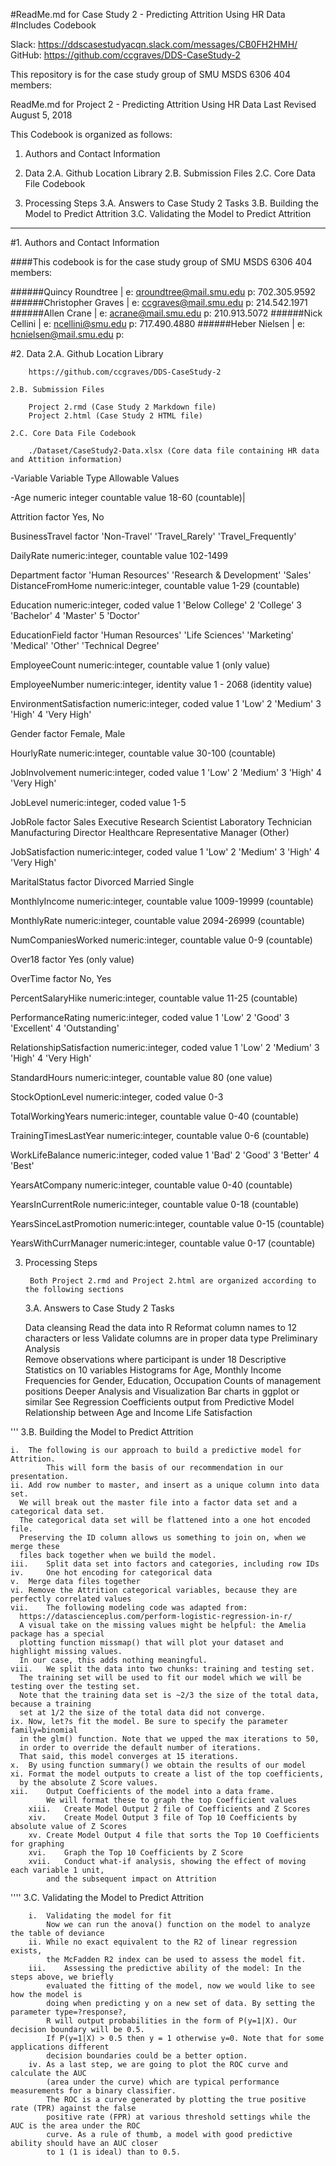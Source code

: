 #ReadMe.md for Case Study 2 - Predicting Attrition Using HR Data
#Includes Codebook

Slack:    https://ddscasestudyacqn.slack.com/messages/CB0FH2HMH/  
GitHub:   https://github.com/ccgraves/DDS-CaseStudy-2
 
This repository is for the case study group of SMU MSDS 6306 404 members:  

ReadMe.md for Project 2 - Predicting Attrition Using HR Data
Last Revised August 5, 2018

This Codebook is organized as follows:

1. Authors and Contact Information

2. Data
	2.A. Github Location Library
	2.B. Submission Files
	2.C. Core Data File Codebook

3. Processing Steps
	3.A. Answers to Case Study 2 Tasks
	3.B. Building the Model to Predict Attrition
	3.C. Validating the Model to Predict Attrition 



---------------------------------------------
#1. Authors and Contact Information

####This codebook is for the case study group of SMU MSDS 6306 404 members:

######Quincy Roundtree | e: qroundtree@mail.smu.edu p: 702.305.9592
######Christopher Graves | e: ccgraves@mail.smu.edu p: 214.542.1971
######Allen Crane | e: acrane@mail.smu.edu p: 210.913.5072
######Nick Cellini | e: ncellini@smu.edu p: 717.490.4880
######Heber Nielsen | e: hcnielsen@mail.smu.edu p:


#2. Data
	2.A. Github Location Library
		
		https://github.com/ccgraves/DDS-CaseStudy-2 	

	2.B. Submission Files

		Project 2.rmd (Case Study 2 Markdown file)
		Project 2.html (Case Study 2 HTML file)		
		
	2.C. Core Data File Codebook
		
		./Dataset/CaseStudy2-Data.xlsx (Core data file containing HR data and Attition information)
-Variable Variable Type Allowable Values

-Age  numeric integer countable value	18-60 (countable)|

Attrition		factor					Yes, No

BusinessTravel		factor					'Non-Travel'
								'Travel_Rarely'
								'Travel_Frequently'

DailyRate		numeric:integer, countable value	102-1499

Department		factor					'Human Resources'
								'Research & Development'
								'Sales'
DistanceFromHome	numeric:integer, countable value	1-29 (countable)

Education		numeric:integer, coded value		1 'Below College'
								2 'College'
								3 'Bachelor'
								4 'Master'
								5 'Doctor'

EducationField		factor					'Human Resources'
								'Life Sciences'
								'Marketing'
								'Medical'
								'Other'
								'Technical Degree'

EmployeeCount		numeric:integer, countable value	1 (only value)

EmployeeNumber		numeric:integer, identity value		1 - 2068 (identity value)

EnvironmentSatisfaction	numeric:integer, coded value		1 'Low'
								2 'Medium'
								3 'High'
								4 'Very High'

Gender			factor					Female, Male

HourlyRate		numeric:integer, countable value	30-100 (countable)

JobInvolvement		numeric:integer, coded value		1 'Low'
								2 'Medium'
								3 'High'
								4 'Very High'

JobLevel		numeric:integer, coded value		1-5

JobRole			factor					Sales Executive
								Research Scientist
								Laboratory Technician
								Manufacturing Director
								Healthcare Representative
								Manager
								(Other)

JobSatisfaction		numeric:integer, coded value		1 'Low'
								2 'Medium'
								3 'High'
								4 'Very High'

MaritalStatus		factor					Divorced
								Married
								Single

MonthlyIncome		numeric:integer, countable value	1009-19999 (countable)

MonthlyRate		numeric:integer, countable value	2094-26999 (countable)

NumCompaniesWorked	numeric:integer, countable value	0-9 (countable)

Over18			factor					Yes (only value)

OverTime		factor					No, Yes

PercentSalaryHike	numeric:integer, countable value	11-25 (countable)

PerformanceRating	numeric:integer, coded value		1 'Low'
								2 'Good'
								3 'Excellent'
								4 'Outstanding'

RelationshipSatisfaction numeric:integer, coded value		1 'Low'
								2 'Medium'
								3 'High'
								4 'Very High'

StandardHours		numeric:integer, countable value	80 (one value)

StockOptionLevel	numeric:integer, coded value		0-3

TotalWorkingYears	numeric:integer, countable value	0-40 (countable)

TrainingTimesLastYear	numeric:integer, countable value	0-6 (countable)

WorkLifeBalance		numeric:integer, coded value		1 'Bad'
								2 'Good'
								3 'Better'
								4 'Best'

YearsAtCompany		numeric:integer, countable value	0-40 (countable)

YearsInCurrentRole	numeric:integer, countable value	0-18 (countable)

YearsSinceLastPromotion	numeric:integer, countable value	0-15 (countable)

YearsWithCurrManager	numeric:integer, countable value	0-17 (countable)

</p>

3. Processing Steps

		Both Project 2.rmd and Project 2.html are organized according to the following sections
	
	3.A. Answers to Case Study 2 Tasks
	
      Data cleansing
      Read the data into R
      Reformat column names to 12 characters or less
      Validate columns are in proper data type
      Preliminary Analysis	
      Remove observations where participant is under 18
      Descriptive Statistics on 10 variables
      Histograms for Age, Monthly Income
      Frequencies for Gender, Education, Occupation
      Counts of management positions
      Deeper Analysis and Visualization
      Bar charts in ggplot or similar
      See Regression Coefficients output from Predictive Model
      Relationship between Age and Income
      Life Satisfaction		

'''
	3.B. Building the Model to Predict Attrition

    i.	The following is our approach to build a predictive model for Attrition. 
			This will form the basis of our recommendation in our presentation.
    ii.	Add row number to master, and insert as a unique column into data set. 
      We will break out the master file into a factor data set and a categorical data set. 
      The categorical data set will be flattened into a one hot encoded file. 
      Preserving the ID column allows us something to join on, when we merge these 
      files back together when we build the model.
    iii.	Split data set into factors and categories, including row IDs
    iv. 	One hot encoding for categorical data
    v.	Merge data files together
    vi.	Remove the Attrition categorical variables, because they are perfectly correlated values
    vii.	The following modeling code was adapted from: 
      https://datascienceplus.com/perform-logistic-regression-in-r/
      A visual take on the missing values might be helpful: the Amelia package has a special 
      plotting function missmap() that will plot your dataset and highlight missing values. 
      In our case, this adds nothing meaningful.
    viii.	We split the data into two chunks: training and testing set. 
      The training set will be used to fit our model which we will be testing over the testing set. 
      Note that the training data set is ~2/3 the size of the total data, because a training 
      set at 1/2 the size of the total data did not converge.
    ix.	Now, let?s fit the model. Be sure to specify the parameter family=binomial 
      in the glm() function. Note that we upped the max iterations to 50, 
      in order to override the default number of iterations. 
      That said, this model converges at 15 iterations.
    x.	By using function summary() we obtain the results of our model
    xi.	Format the model outputs to create a list of the top coefficients, 
      by the absolute Z Score values.
    xii.	Output Coefficients of the model into a data frame. 
			We will format these to graph the top Coefficient values
		xiii.	Create Model Output 2 file of Coefficients and Z Scores
		xiv.	Create Model Output 3 file of Top 10 Coefficients by absolute value of Z Scores
		xv.	Create Model Output 4 file that sorts the Top 10 Coefficients for graphing
		xvi.	Graph the Top 10 Coefficients by Z Score
		xvii.	Conduct what-if analysis, showing the effect of moving each variable 1 unit, 
			and the subsequent impact on Attrition
''''
	3.C. Validating the Model to Predict Attrition 

		i.	Validating the model for fit
			Now we can run the anova() function on the model to analyze the table of deviance 
		ii.	While no exact equivalent to the R2 of linear regression exists, 
			the McFadden R2 index can be used to assess the model fit.
		iii.	Assessing the predictive ability of the model: In the steps above, we briefly 
			evaluated the fitting of the model, now we would like to see how the model is 
			doing when predicting y on a new set of data. By setting the parameter type=?response?, 
			R will output probabilities in the form of P(y=1|X). Our decision boundary will be 0.5. 
			If P(y=1|X) > 0.5 then y = 1 otherwise y=0. Note that for some applications different 
			decision boundaries could be a better option.
		iv.	As a last step, we are going to plot the ROC curve and calculate the AUC 
			(area under the curve) which are typical performance measurements for a binary classifier. 
			The ROC is a curve generated by plotting the true positive rate (TPR) against the false 
			positive rate (FPR) at various threshold settings while the AUC is the area under the ROC 
			curve. As a rule of thumb, a model with good predictive ability should have an AUC closer 
			to 1 (1 is ideal) than to 0.5.







